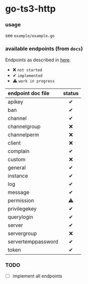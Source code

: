 # go-ts3-http

### usage
see `example/example.go`

### available endpoints (from `docs`)
Endpoints as described in [here](https://community.teamspeak.com/t/webquery-discussion-help-3-12-0-onwards/7184).

- ❌ `not started`
- ✔ `implemented`
- ⚠ `work in progress`

| endpoint doc file | status |
|:---|:---:|
| apikey | ✔ |
| ban | ✔ |
| channel | ✔ |
| channelgroup | ❌ |
| channelperm | ❌ |
| client | ❌ |
| complain | ✔ |
| custom | ❌ |
| general | ✔ |
| instance | ✔ |
| log | ✔ |
| message | ✔ |
| permission | ⚠ |
| privilegekey | ✔ |
| querylogin | ✔ |
| server | ✔ |
| servergroup | ❌ |
| servertemppassword | ✔ |
| token | ✔ |

### TODO
- [ ] implement all endpoints